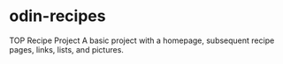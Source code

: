 # odin-recipes
TOP Recipe Project
A basic project with a homepage, subsequent recipe pages, links, lists, and pictures.